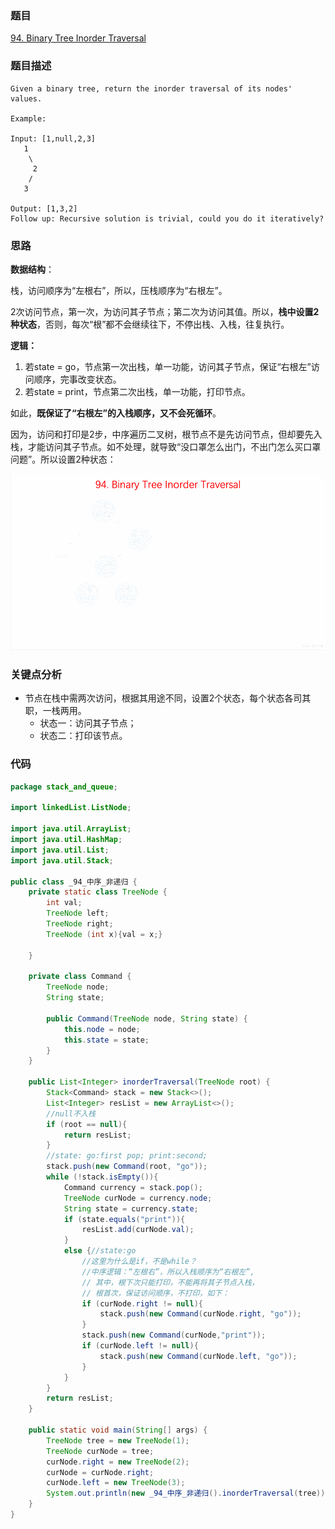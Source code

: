 ### 题目
[94. Binary Tree Inorder Traversal](https://leetcode.com/problems/binary-tree-inorder-traversal/)

### 题目描述
```
Given a binary tree, return the inorder traversal of its nodes' values.

Example:

Input: [1,null,2,3]
   1
    \
     2
    /
   3

Output: [1,3,2]
Follow up: Recursive solution is trivial, could you do it iteratively?
```

### 思路
**数据结构**：

栈，访问顺序为“左根右”，所以，压栈顺序为“右根左”。

2次访问节点，第一次，为访问其子节点；第二次为访问其值。所以，**栈中设置2种状态**，否则，每次“根”都不会继续往下，不停出栈、入栈，往复执行。

**逻辑：**

1. 若state = go，节点第一次出栈，单一功能，访问其子节点，保证“右根左”访问顺序，完事改变状态。
2. 若state = print，节点第二次出栈，单一功能，打印节点。

如此，**既保证了“右根左”的入栈顺序，又不会死循环**。

因为，访问和打印是2步，中序遍历二叉树，根节点不是先访问节点，但却要先入栈，才能访问其子节点。如不处理，就导致“没口罩怎么出门，不出门怎么买口罩问题”。所以设置2种状态：

![pic](https://github.com/zhangbotong/LeetCode/blob/master/assets/94.gif)
### 关键点分析
* 节点在栈中需两次访问，根据其用途不同，设置2个状态，每个状态各司其职，一栈两用。
	* 状态一：访问其子节点；
	* 状态二：打印该节点。

### 代码
```java
package stack_and_queue;

import linkedList.ListNode;

import java.util.ArrayList;
import java.util.HashMap;
import java.util.List;
import java.util.Stack;

public class _94_中序_非递归 {
    private static class TreeNode {
        int val;
        TreeNode left;
        TreeNode right;
        TreeNode (int x){val = x;}

    }

    private class Command {
        TreeNode node;
        String state;

        public Command(TreeNode node, String state) {
            this.node = node;
            this.state = state;
        }
    }

    public List<Integer> inorderTraversal(TreeNode root) {
        Stack<Command> stack = new Stack<>();
        List<Integer> resList = new ArrayList<>();
        //null不入栈
        if (root == null){
            return resList;
        }
        //state: go:first pop; print:second;
        stack.push(new Command(root, "go"));
        while (!stack.isEmpty()){
            Command currency = stack.pop();
            TreeNode curNode = currency.node;
            String state = currency.state;
            if (state.equals("print")){
                resList.add(curNode.val);
            }
            else {//state:go
                //这里为什么是if，不是while？
                //中序逻辑：“左根右”，所以入栈顺序为“右根左”,
                // 其中，根下次只能打印，不能再将其子节点入栈，
                // 根首次，保证访问顺序，不打印，如下：
                if (curNode.right != null){
                    stack.push(new Command(curNode.right, "go"));
                }
                stack.push(new Command(curNode,"print"));
                if (curNode.left != null){
                    stack.push(new Command(curNode.left, "go"));
                }
            }
        }
        return resList;
    }

    public static void main(String[] args) {
        TreeNode tree = new TreeNode(1);
        TreeNode curNode = tree;
        curNode.right = new TreeNode(2);
        curNode = curNode.right;
        curNode.left = new TreeNode(3);
        System.out.println(new _94_中序_非递归().inorderTraversal(tree));
    }
}
``` 
